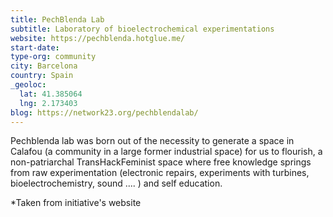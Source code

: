 ```yaml
---
title: PechBlenda Lab
subtitle: Laboratory of bioelectrochemical experimentations
website: https://pechblenda.hotglue.me/
start-date:
type-org: community
city: Barcelona
country: Spain
_geoloc:
  lat: 41.385064
  lng: 2.173403
blog: https://network23.org/pechblendalab/
---
```


Pechblenda lab was born out of the necessity to generate a space in Calafou (a community in a large former industrial space) for us to flourish, a non-patriarchal TransHackFeminist space where free knowledge springs from raw experimentation (electronic repairs, experiments with turbines, bioelectrochemistry, sound .... ) and self education.


\*Taken from initiative's website
